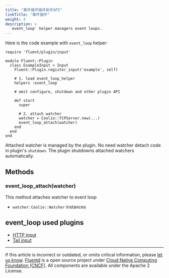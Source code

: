 ```yaml
---
title: "事件循环插件助手API"
linkTitle: "事件循环"
weight: 4
description: >
  `event_loop` helper managers event loops.
---
```


Here is the code example with `event_loop` helper:

```
require 'fluent/plugin/input'

module Fluent::Plugin
  class ExampleInput < Input
    Fluent::Plugin.register_input('example', self)

    # 1. load event_loop_helper
    helpers :event_loop

    # omit configure, shutdown and other plugin API

    def start
      super

      # 2. attach watcher
      watcher = Coolio::TCPServer.new(...)
      event_loop_attach(watcher)
    end
  end
end
```

Attached watcher is managed by the plugin. No need watcher detach code
in plugin's `shutdown`. The plugin shutdowns attached watchers
automatically.

## Methods

### event_loop_attach(watcher)

This method attaches watcher to event loop

- `watcher`: `Coolio::Watcher` instances

## event_loop used plugins

- [HTTP input](/plugins/input/http.md)
- [Tail input](/plugins/input/tail.md)

---

If this article is incorrect or outdated, or omits critical information, please [let us know](https://github.com/fluent/fluentd-docs-gitbook/issues?state=open).
[Fluentd](http://www.fluentd.org/) is a open source project under [Cloud Native Computing Foundation (CNCF)](https://cncf.io/). All components are available under the Apache 2 License.
